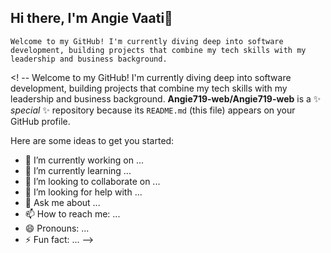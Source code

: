 ## Hi there, I'm Angie Vaati👋
    Welcome to my GitHub! I'm currently diving deep into software development, building projects that combine my tech skills with my leadership and business background.
<! --
Welcome to my GitHub! I'm currently diving deep into software development, building projects that combine my tech skills with my leadership and business background.
**Angie719-web/Angie719-web** is a ✨ _special_ ✨ repository because its `README.md` (this file) appears on your GitHub profile.

Here are some ideas to get you started:

- 🔭 I’m currently working on ...
- 🌱 I’m currently learning ...
- 👯 I’m looking to collaborate on ...
- 🤔 I’m looking for help with ...
- 💬 Ask me about ...
- 📫 How to reach me: ...
- 😄 Pronouns: ...
- ⚡ Fun fact: ...
-->
